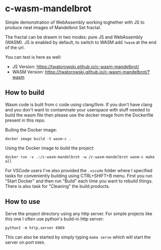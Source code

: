 # c-wasm-mandelbrot

Simple demonstration of WebAssembly working toghether with JS to produce
neat images of Mandelbrot Set fractal.

The fractal can be drawm in two modes: pure JS and WebAssembly (WASM). JS is 
enabled by default, to switch to WASM add `?wasm` at the end of the url.

You can test is here as well: 
* JS Version: https://twatorowski.github.io/c-wasm-mandelbrot/
* WASM Version: https://twatorowski.github.io/c-wasm-mandelbrot/?wasm

## How to build

Wasm code is built from c code using clang/llvm. If you don't have clang and 
you don't want to contaminate your userspace with stuff needed to build the wasm
file then please use the docker image from the Dockerfile present in this repo.

Builing the Docker image:

```
docker image build -t wasm-c .
```

Using the Docker image to build the project:
```
docker run -v .:/c-wasm-mandelbrot -w /c-wasm-mandelbrot wasm-c make all
```

For VSCode users I've also provided the `.vscode` folder where I specified 
tasks for conveniently building using CTRL+SHIFT+B menu. First you run "Start Docker" and then run "Build" each time you want to rebuild things. There is also task for "Cleaning" the build products.


## How to use

Serve the project directory using any http server. For simple projects like this one I often use python's build-in http server:

```
python3 -m http.server 6969
```

This can also be started by simply typing `make serve` which will start the
server on port `6969`.

